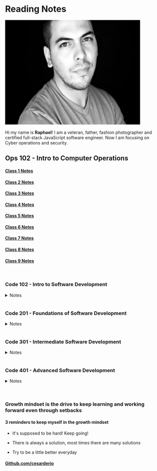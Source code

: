 # Reading Notes

<!-- ![](./img/RC.JPEG =250x250) -->
<img src="./img/RC.JPEG" width="440" height="340">

Hi my name is **Raphael**! I am a veteran, father, fashion photographer and certified full-stack JavaScript software engineer. Now I am focusing on Cyber operations and security.

<!-- <details>

<summary> Ops 102 - Intro to Computer Operations </summary>

<br>

<a href="./102d8-reading-notes/class1">Class 1 Notes</a>

<br>

<a href="./102d8-reading-notes/class2">Class 2 Notes</a>

</details> -->

## Ops 102 - Intro to Computer Operations

#### [Class 1 Notes](/102d8-reading-notes/class1.md)

#### [Class 2 Notes](/102d8-reading-notes/class2.md)

#### [Class 3 Notes](/102d8-reading-notes/class3.md)

#### [Class 4 Notes](/102d8-reading-notes/class4.md)

#### [Class 5 Notes](/102d8-reading-notes/class5.md)

#### [Class 6 Notes](/102d8-reading-notes/class6.md)

#### [Class 7 Notes](/102d8-reading-notes/class7.md)

#### [Class 8 Notes](/102d8-reading-notes/class8.md)

#### [Class 9 Notes](/102d8-reading-notes/class9.md)

<br>

### Code 102 - Intro to Software Development

<details>

<summary> Notes </summary>

<br>

<a href="./JS/102-reading-notes/class2">Class 2 Notes</a>

<br>
<br>

<a href="./JS/102-reading-notes/class3">Class 3 Notes</a>

<br>
<br>

<a href="./JS/102-reading-notes/class4">Class 4 Notes</a>

<br>
<br>

<a href="./JS/102-reading-notes/class5">Class 5 Notes</a>

<br>
<br>

<a href="./JS/102-reading-notes/class6">Class 6 Notes</a>

<br>
<br>

<a href="./JS/102-reading-notes/class7">Class 7 Notes</a>

<br>
<br>

<a href="./JS/102-reading-notes/class8">Class 8 Notes</a>

<br>
<br>

</details>

<!-- ## Code 102 - Intro to Software Development

#### [Class 2 Notes](/JS/102-reading-notes/class2.md)

#### [Class 3 Notes](/JS/102-reading-notes/class3.md)

#### [Class 4 Notes](/JS/102-reading-notes/class4.md)

#### [Class 5 Notes](/JS/102-reading-notes/class5.md)

#### [Class 6 Notes](/JS/102-reading-notes/class6.md)

#### [Class 7 Notes](/JS/102-reading-notes/class7.md)

#### [Class 8 Notes](/JS/102-reading-notes/class8.md) -->

<br>

### Code 201 - Foundations of Software Development

<details>

<summary> Notes </summary>

<br>

<a href="./JS/201-reading-notes/class1">Class 1 Notes</a>

<br>
<br>

<a href="./JS/201-reading-notes/class2">Class 2 Notes</a>

<br>
<br>

<a href="./JS/201-reading-notes/class3">Class 3 Notes</a>

<br>
<br>

<a href="./JS/201-reading-notes/class4">Class 4 Notes</a>

<br>
<br>

<a href="./JS/201-reading-notes/class5">Class 5 Notes</a>

<br>
<br>

<a href="./JS/201-reading-notes/class6">Class 6 Notes</a>

<br>
<br>

<a href="./JS/201-reading-notes/class7">Class 7 Notes</a>

<br>
<br>

<a href="./JS/201-reading-notes/class8">Class 8 Notes</a>

<br>
<br>

<a href="./JS/201-reading-notes/class9">Class 9 Notes</a>

<br>
<br>

<a href="./JS/201-reading-notes/class10">Class 10 Notes</a>

<br>
<br>

<a href="./JS/201-reading-notes/class11">Class 11 Notes</a>

<br>
<br>

<a href="./JS/201-reading-notes/class12">Class 12 Notes</a>

<br>
<br>

<a href="./JS/201-reading-notes/class13">Class 13 Notes</a>

<br>
<br>

<a href="./JS/201-reading-notes/class14">Class 14 Notes</a>

<br>
<br>

<a href="./JS/201-reading-notes/class15">Class 15 Notes</a>

<br>
<br>

</details>

<!-- ## Code 201 - Foundations of Software Development

#### [Class 1 Notes](/JS/201-reading-notes/class-01.md)

#### [Class 2 Notes](/JS/201-reading-notes/class-02.md)

#### [Class 3 Notes](/JS/201-reading-notes/class-03.md)

#### [Class 4 Notes](/JS/201-reading-notes/class-04.md)

#### [Class 5 Notes](/JS/201-reading-notes/class-05.md)

#### [Class 6 Notes](/JS/201-reading-notes/class-06.md)

#### [Class 7 Notes](/JS/201-reading-notes/class-07.md)

#### [Class 8 Notes](/JS/201-reading-notes/class-08.md)

#### [Class 9 Notes](/JS/201-reading-notes/class-09.md)

#### [Class 10 Notes](/JS/201-reading-notes/class-10.md)

#### [Class 11 Notes](/JS/201-reading-notes/class-11.md)

#### [Class 12 Notes](/JS/201-reading-notes/class-12.md)

#### [Class 13 Notes](/JS/201-reading-notes/class-13.md)

#### [Class 14 Notes](/JS/201-reading-notes/class-14.md)

#### [Class 15 Notes](/JS/201-reading-notes/class-14-Psychological-Safety.md) -->

<br>

### Code 301 - Intermediate Software Development

<details>

<summary> Notes </summary>

<br>

<a href="./JS/301-reading-notes/class1">Class 1 Notes</a>

<br>
<br>

<a href="./JS/301-reading-notes/class2">Class 2 Notes</a>

<br>
<br>

<a href="./JS/301-reading-notes/class3">Class 3 Notes</a>

<br>
<br>

<a href="./JS/301-reading-notes/class4">Class 4 Notes</a>

<br>
<br>

<a href="./JS/301-reading-notes/class5">Class 5 Notes</a>

<br>
<br>

<a href="./JS/301-reading-notes/class6">Class 6 Notes</a>

<br>
<br>

<a href="./JS/301-reading-notes/class7">Class 7 Notes</a>

<br>
<br>

<a href="./JS/301-reading-notes/class8">Class 8 Notes</a>

<br>
<br>

<a href="./JS/301-reading-notes/class9">Class 9 Notes</a>

<br>
<br>

<a href="./JS/301-reading-notes/class10">Class 10 Notes</a>

<br>
<br>

<a href="./JS/301-reading-notes/class11">Class 11 Notes</a>

<br>
<br>

<a href="./JS/301-reading-notes/class12">Class 12 Notes</a>

<br>
<br>

<a href="./JS/301-reading-notes/class13">Class 13 Notes</a>

<br>
<br>

<a href="./JS/301-reading-notes/class14">Class 14 Notes</a>

<br>
<br>

<a href="./JS/301-reading-notes/class15">Class 15 Notes</a>

<br>
<br>

</details>

<!-- ## Code 301 - Intermediate Software Development

#### [Class 1 Notes](/JS/301-reading-notes/class-01.md)

#### [Class 2 Notes](/JS/301-reading-notes/class-02.md)

#### [Class 3 Notes](/JS/301-reading-notes/class-03.md)

#### [Class 4 Notes](/JS/301-reading-notes/class-04.md)

#### [Class 5 Notes](/JS/301-reading-notes/class-05.md)

#### [Class 6 Notes](/JS/301-reading-notes/class-06.md)

#### [Class 7 Notes](/JS/301-reading-notes/class-07.md)

#### [Class 8 Notes](/JS/301-reading-notes/class-08.md)

#### [Class 9 Notes](/JS/301-reading-notes/class-09.md)

#### [Class 10 Notes](/JS/301-reading-notes/class-10.md)

#### [Class 11 Notes](/JS/301-reading-notes/class-11.md)

#### [Class 12 Notes](/JS/301-reading-notes/class-12.md)

#### [Class 13 Notes](/JS/301-reading-notes/class-13.md)

#### [Class 14 Notes](/JS/301-reading-notes/class-14.md)

#### [Class 15 Notes](/JS/301-reading-notes/class-15.md) -->

<br>

### Code 401 - Advanced Software Development

<details>

<summary> Notes </summary>

<br>

<a href="./JS/401-reading-notes/Engineering-Readings">Engineering Readings</a>

<br>
<br>

<a href="./JS/401-reading-notes/Data-Structures-and-Algorithms">Data Structures and Algorithms</a>

<br>
<br>

<a href="./JS/401-reading-notes/The-Growth-Mindset">The Growth Mindset</a>

<br>
<br>

<a href="./JS/401-reading-notes/SQL">SQL & Relational Databases</a>

<br>
<br>

<a href="./JS/401-reading-notes/Bash-Command-Line">BASH Command Line</a>

<br>
<br>

<a href="./JS/401-reading-notes/class1">Class 1 Notes</a>

<br>
<br>

<a href="./JS/401-reading-notes/class2">Class 2 Notes</a>

<br>
<br>

<a href="./JS/401-reading-notes/class3">Class 3 Notes</a>

<br>
<br>

<a href="./JS/401-reading-notes/class4">Class 4 Notes</a>

<br>
<br>

<a href="./JS/401-reading-notes/class5">Class 5 Notes</a>

<br>
<br>

<a href="./JS/401-reading-notes/class6">Class 6 Notes</a>

<br>
<br>

<a href="./JS/401-reading-notes/class7">Class 7 Notes</a>

<br>
<br>

<a href="./JS/401-reading-notes/class8">Class 8 Notes</a>

<br>
<br>
<a href="./JS/401-reading-notes/Workshop2">Your Why Workshop</a>

<br>
<br>

<a href="./JS/401-reading-notes/class9">Class 9 Notes</a>

<br>
<br>

<a href="./JS/401-reading-notes/class10">Class 10 Notes</a>

<br>
<br>

<a href="./JS/401-reading-notes/Stacks-Queues">Stacks & Queues</a>

<br>
<br>

<a href="./JS/401-reading-notes/class11">Class 11 Notes</a>

<br>
<br>

<a href="./JS/401-reading-notes/class12">Class 12 Notes</a>

<br>
<br>

<a href="./JS/401-reading-notes/class13">Class 13 Notes</a>

<br>
<br>

<a href="./JS/401-reading-notes/class14">Class 14 Notes</a>

<br>
<br>

<a href="./JS/401-reading-notes/class15">Class 15 Notes</a>

<br>
<br>

<a href="./JS/401-reading-notes/class16">Class 16 Notes</a>

<br>
<br>

<a href="./JS/401-reading-notes/class17">Class 17 Notes</a>

<br>
<br>

<a href="./JS/401-reading-notes/class18">Class 18 Notes</a>

<br>
<br>

<a href="./JS/401-reading-notes/class19">Class 19 Notes</a>

<br>
<br>

<a href="./JS/401-reading-notes/class20">Class 20 Notes</a>

<br>
<br>

<a href="./JS/401-reading-notes/class21">Class 21 Notes</a>

<br>
<br>

<a href="./JS/401-reading-notes/class22">Class 22 Notes</a>

<br>
<br>

<a href="./JS/401-reading-notes/class23">Class 23 Notes</a>

<br>
<br>

<a href="./JS/401-reading-notes/class24">Class 24 Notes</a>

<br>
<br>

<a href="./JS/401-reading-notes/class25">Class 25 Notes</a>

<br>
<br>

<a href="./JS/401-reading-notes/class26">Class 26 Notes</a>

<br>
<br>

<a href="./JS/401-reading-notes/class27">Class 27 Notes</a>

<br>
<br>

<a href="./JS/401-reading-notes/class28">Class 28 Notes</a>

<br>
<br>

<a href="./JS/401-reading-notes/class29">Class 29 Notes</a>

<br>
<br>

<a href="./JS/401-reading-notes/class30">Class 30 Notes</a>

<br>
<br>

<a href="./JS/401-reading-notes/class31">Class 31 Notes</a>

<br>
<br>

<a href="./JS/401-reading-notes/class32">Class 32 Notes</a>

<br>
<br>

<a href="./JS/401-reading-notes/class33">Class 33 Notes</a>

<br>
<br>

<a href="./JS/401-reading-notes/class34">Class 34 Notes</a>

<br>
<br>

<a href="./JS/401-reading-notes/class35">Class 35 Notes</a>

<br>
<br>

<a href="./JS/401-reading-notes/class36">Class 36 Notes</a>

<br>
<br>

<a href="./JS/401-reading-notes/class37">Class 37 Notes</a>

<br>
<br>

<a href="./JS/401-reading-notes/class38">Class 38 Notes</a>

<br>
<br>

<a href="./JS/401-reading-notes/class39">Class 39 Notes</a>

<br>
<br>

<a href="./JS/401-reading-notes/class40">Class 40 Notes</a>

<br>
<br>

<a href="./JS/401-reading-notes/class41">Class 41 Notes</a>

<br>
<br>

<a href="./JS/401-reading-notes/class42">Class 42 Notes</a>

<br>
<br>

<a href="./JS/401-reading-notes/class43">Class 43 Notes</a>

<br>
<br>

</details>

<br>
<br>

<!-- ## Code 401 - Advanced Software Development

#### [Engineering Readings](/JS/401-reading-notes/Engineering-Readings.md)

#### [Data Structures and Algorithms](/JS/401-reading-notes/Data-Structures-and-Algorithms.md)

#### [The Growth Mindset](/JS/401-reading-notes/The-Growth-Mindset.md)

#### [SQL & Relational Databases](/JS/401-reading-notes/SQL.md)

#### [BASH Command Line](/JS/401-reading-notes/Bash-Command-Line.md)

#### [Class 1 Notes](/JS/401-reading-notes/class-01.md)

#### [Class 2 Notes](/JS/401-reading-notes/class-02.md)

#### [Class 3 Notes](/JS/401-reading-notes/class-03.md)

#### [Class 4 Notes](/JS/401-reading-notes/class-04.md)

#### [Class 5 Notes](/JS/401-reading-notes/class-05.md)

#### [Class 6 Notes](/JS/401-reading-notes/class-06.md)

#### [Class 7 Notes](/JS/401-reading-notes/class-07.md)

#### [Class 8 Notes](/JS/401-reading-notes/class-08.md)

#### [Your Why Workshop](/JS/401-reading-notes/Workshop2.md)

#### [Class 9 Notes](/JS/401-reading-notes/class-09.md)

#### [Class 10 Notes](/JS/401-reading-notes/class-10.md)

#### [Stacks and Queues](/JS/401-reading-notes/Stacks-Queues.md)

#### [Class 11 Notes](/JS/401-reading-notes/class-11.md)

#### [Class 12 Notes](/JS/401-reading-notes/class-12.md)

#### [Class 13 Notes](/JS/401-reading-notes/class-13.md)

#### [Class 14 Notes](/JS/401-reading-notes/class-14.md)

#### [Class 15 Notes](/JS/401-reading-notes/class-15.md)

#### [Class 16 Notes](/JS/401-reading-notes/class-16.md)

#### [Class 17 Notes](/JS/401-reading-notes/class-17.md)

#### [Class 18 Notes](/JS/401-reading-notes/class-18.md)

#### [Class 19 Notes](/JS/401-reading-notes/class-19.md)

#### [Class 20 Notes](/JS/401-reading-notes/class-20.md)

#### [Class 21 Notes](/JS/401-reading-notes/class-21.md)

#### [Class 22 Notes](/JS/401-reading-notes/class-22.md)

#### [Class 23 Notes](/JS/401-reading-notes/class-23.md)

#### [Class 24 Notes](/JS/401-reading-notes/class-24.md)

#### [Class 25 Notes](/JS/401-reading-notes/class-25.md)

#### [Class 26 Notes](/JS/401-reading-notes/class-26.md)

#### [Class 27 Notes](/JS/401-reading-notes/class-27.md)

#### [Class 28 Notes](/JS/401-reading-notes/class-28.md)

#### [Class 29 Notes](/JS/401-reading-notes/class-29.md)

#### [Class 30 Notes](/JS/401-reading-notes/class-30.md)

#### [Class 31 Notes](/JS/401-reading-notes/class-31.md)

#### [Class 32 Notes](/JS/401-reading-notes/class-32.md)

#### [Class 33 Notes](/JS/401-reading-notes/class-33.md)

#### [Class 34 Notes](/JS/401-reading-notes/class-34.md)

#### [Class 35 Notes](/JS/401-reading-notes/class-35.md)

#### [Class 36 Notes](/JS/401-reading-notes/class-36.md)

#### [Class 37 Notes](/JS/401-reading-notes/class-37.md)

#### [Class 38 Notes](/JS/401-reading-notes/class-38.md)

#### [Class 39 Notes](/JS/401-reading-notes/class-39.md)

#### [Class 40 Notes](/JS/401-reading-notes/class-40.md)

#### [Class 41 Notes](/JS/401-reading-notes/class-41.md)

#### [Class 42 Notes](/JS/401-reading-notes/class-42.md)

#### [Class 43 Notes](/JS/401-reading-notes/class-43.md) -->

### Growth mindset is the drive to keep learning and working forward even through setbacks

#### 3 reminders to keep myself in the growth mindset

* It's supposed to be hard! Keep going!

* There is always a solution, most times there are many solutions

* Try to be a little better everyday

#### [Github.com/cesarderio](https://github.com/cesarderio)

<!-- ![]() -->
